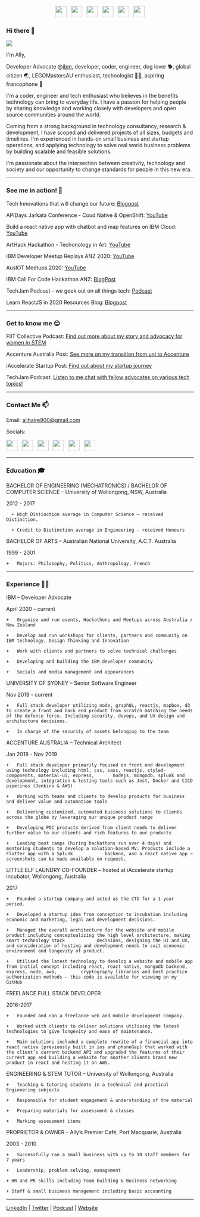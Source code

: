 <p align='center'>
  <a href="https://www.linkedin.com/in/ally-haire/"><img height="30" src="https://www.freeiconspng.com/uploads/linkedin-logo-3.png"></a>&nbsp;&nbsp;
  <a href="https://twitter.com/DeveloperAlly"><img height="30" src="https://www.freeiconspng.com/uploads/twitter-icon-download-18.png"></a>&nbsp;&nbsp;
  <a href="https://www.youtube.com/channel/UC7lctqHrCUzbAtqi-81cgEg/videos"><img height="30" src="https://www.freeiconspng.com/uploads/youtube-icon-app-logo-png-9.png"></a>&nbsp;&nbsp;
<a href="https://dev.to/developerally"><img height="30" src="https://cdn.icon-icons.com/icons2/2248/PNG/512/dev_to_icon_136699.png"></a>&nbsp;&nbsp;
  <a href="https://techjam.dev/"><img height="30" src="https://www.freeiconspng.com/uploads/spotify-icon-18.png"></a>&nbsp;&nbsp;
  <a href="https://stackoverflow.com/users/7254678/ally-haire"><img height="30" src="https://mpng.subpng.com/20180719/kfa/kisspng-stack-overflow-software-developer-computer-icons-l-overflowing-5b505e61d6db45.4750561915319936978801.jpg"></a>
</p>





### Hi there 👋

![](https://developerally.com/gallery_gen/6d5db33886887bd07f5ad3fe8dff21ae_464x619.jpg)



I'm Ally, 


Developer Advocate @[ibm](https://developer.ibm.com), developer, coder, engineer, dog lover 🐕, global citizen 🌏, LEGOMastersAU enthusiast, technologist 👩‍💻, aspiring francophone 🥐


I'm a coder, engineer and tech enthusiast who believes in the benefits technology can bring to everyday life. I have a passion for helping people by sharing knowledge and working closely with developers and open source communities around the world.


Coming from a strong background in technology consultancy, research & development, I have scoped and delivered projects of all sizes, budgets and timelines. I'm experienced in hands-on small business and startup operations, and applying technology to solve real world business problems by building scalable and feasible solutions.


I'm passionate about the intersection between creativity, technology and society and our opportunity to change standards for people in this new era.


 ---


### See me in action! 🦄


Tech Innovations that will change our future: [Blogpost](https://www.businessthink.unsw.edu.au/articles/four-tech-innovations-live-work)

APIDays Jarkata Conference - Coud Native & OpenShift: [YouTube](https://www.youtube.com/watch?v=enEalcMfyU8)

Build a react native app with chatbot and map features on IBM Cloud: [YouTube](https://www.youtube.com/watch?v=B_eLTA-r5n4)

ArtHack Hackathon - Techonology in Art: [YouTube](https://www.youtube.com/watch?v=l2GnCbPpg0Q)

IBM Developer Meetup Replays ANZ 2020: [YouTube](https://www.youtube.com/channel/UC7lctqHrCUzbAtqi-81cgEg)

AusIOT Meetups 2020: [YouTube](https://www.youtube.com/channel/UCsp9n86J7vk2WqMHqpAuZRA)

IBM Call For Code Hackathon ANZ: [BlogPost](https://www.ibm.com/blogs/ibm-anz/business-buddy-wins-our-final-call-for-code-hackathon/)

TechJam Podcast - we geek out on all things tech: [Podcast](https://techjam.dev/)

Learn ReactJS in 2020 Resources Blog: [Blogpost](https://dev.to/developerally/want-to-learn-reactjs-here-s-the-2020-resource-list-for-you-3n57)

 ---
 
 ### Get to know me 😊


FIIT Collective Podcast: [Find out more about my story and advocacy for women in STEM](https://fiitcollective.com/transition-university-to-workplace/)

Accenture Australia Post: [See more on my transition from uni to Accenture](https://www.accenture.com/au-en/blogs/blogs-coffee-beans-to-coding)

iAccelerate Startup Post: [Find out about my startup journey](https://www.iaccelerate.com.au/nine-businesses-accepted-into-iaccelerate-s-first-intake-of-2017/)

TechJam Podcast: [Listen to me chat with fellow advocates on various tech topics!](https://techjam.dev/)

 ---
 
 ### Contact Me 📫 

Email: alihaire900@gmail.com

Socials: <p>
  <a href="https://www.linkedin.com/in/ally-haire/"><img height="30" src="https://www.freeiconspng.com/uploads/linkedin-logo-3.png"></a>&nbsp;&nbsp;
  <a href="https://twitter.com/DeveloperAlly"><img height="30" src="https://www.freeiconspng.com/uploads/twitter-icon-download-18.png"></a>&nbsp;&nbsp;
  <a href="https://www.youtube.com/channel/UC7lctqHrCUzbAtqi-81cgEg/videos"><img height="30" src="https://www.freeiconspng.com/uploads/youtube-icon-app-logo-png-9.png"></a>&nbsp;&nbsp;
<a href="https://dev.to/developerally"><img height="30" src="https://cdn.icon-icons.com/icons2/2248/PNG/512/dev_to_icon_136699.png"></a>&nbsp;&nbsp;
  <a href="https://techjam.dev/"><img height="30" src="https://www.freeiconspng.com/uploads/spotify-icon-18.png"></a>&nbsp;&nbsp;
  <a href="https://stackoverflow.com/users/7254678/ally-haire"><img height="30" src="https://mpng.subpng.com/20180719/kfa/kisspng-stack-overflow-software-developer-computer-icons-l-overflowing-5b505e61d6db45.4750561915319936978801.jpg"></a>
</p>

 ---

### Education 🎓


BACHELOR OF ENGINEERING (MECHATRONICS) / BACHELOR OF COMPUTER SCIENCE – University of Wollongong, NSW, Australia

2012 - 2017

      +	High Distinction average in Computer Science – received Distinction. 
      
      +	Credit to Distinction average in Engineering - received Honours
      

BACHELOR OF ARTS – Australian National University, A.C.T. Australia 

1999 - 2001

    +	Majors: Philosophy, Politics, Anthropology, French

 ---

### Experience 👩‍💻


IBM – Developer Advocate

April 2020 - current

    +	Organise and run events, Hackathons and Meetups across Australia / New Zealand

    +	Develop and run workshops for clients, partners and community on IBM technology, Design Thinking and Innovation
    
    +	Work with clients and partners to solve technical challenges
    
    +	Developing and building the IBM developer community 
    
    +	Socials and media management and appearances


UNIVERSITY OF SYDNEY – Senior Software Engineer

Nov 2019 - current

    +	Full stack developer utilizing node, graphQL, reactjs, mapbox, d3 to create a front and back end product from scratch matching the needs of the defence force. Including security, devops, and UX design and architecture decisions.
    
    +	In charge of the security of assets belonging to the team

ACCENTURE AUSTRALIA – Technical Architect

Jan 2018 - Nov 2019

    +	Full stack developer primarily focused on front end development using technology including html, css, sass, reactjs, styled-components, material-ui, express,       nodejs, mongodb, splunk and development, integration & testing tools such as Jest, Docker and CICD pipelines (Jenkins & AWS).
    
    +	Working with teams and clients to develop products for business and deliver value and automation tools
    
    +	Delivering customized, automated business solutions to clients across the globe by leveraging our unique product range
    
    +	Developing POC products derived from client needs to deliver further value to our clients and rich features to our products
    
    +	Leading boot camps (hiring hackathons run over 4 days) and mentoring students to develop a solution-based MV. Products include a Flutter app with a Splunk            backend, and a react native app – screenshots can be made available on request.
    

LITTLE ELF LAUNDRY CO-FOUNDER – hosted at iAccelerate startup incubator, Wollongong, Australia

2017

    +	Founded a startup company and acted as the CTO for a 1-year period.
    
    +	Developed a startup idea from conception to incubation including economic and marketing, legal and development decisions.
    
    +	Managed the overall architecture for the website and mobile product including conceptualizing the high level architecture, making smart technology stack            decisions, designing the UI and UX, and consideration of hosting and development needs to suit economic environment and longevity of product.
    
    +	Utilised the latest technology to develop a website and mobile app from initial concept including react, react native, mongodb backend, express, node, aws,         cryptography libraries and best practice authorization methods – this code is available for viewing on my GitHub
    

FREELANCE FULL STACK DEVELOPER

2016-2017

    +	Founded and ran a freelance web and mobile development company.
    
    +	Worked with clients to deliver solutions utilising the latest technologies to give longevity and ease of maintenance.
    
    +	Main solutions included a complete rewrite of a financial app into react native (previously built in ios and phoneGap) that worked with the client’s current backend API and upgraded the features of their current app and building a website for another clients brand new product in react and hosting it on AWS. 

ENGINEERING & STEM TUTOR – University of Wollongong, Australia

    +	Teaching & tutoring students in a technical and practical Engineering subjects
    
    +	Responsible for student engagement & understanding of the material
    
    +	Preparing materials for assessment & classes
    
    +	Marking assessment items


PROPRIETOR & OWNER – Ally’s Premier Café, Port Macquarie, Australia

2003 - 2010

    +	Successfully ran a small business with up to 10 staff members for 7 years
    
    +	Leadership, problem solving, management 
    
    + HR and PR skills including Team building & Business networking
    
    + Staff & small business management including basic accounting


 ---

[LinkedIn](https://www.linkedin.com/in/ally-haire/) | [Twitter](https://twitter.com/DeveloperAlly) | [Podcast](https://techjam.dev/) | [Website](https://developerally.com)

<!--
**DeveloperAlly/DeveloperAlly** is a ✨ _special_ ✨ repository because its `README.md` (this file) appears on your GitHub profile.

Here are some ideas to get you started:

- 🔭 I’m currently working on ...
- 🌱 I’m currently learning ...
- 👯 I’m looking to collaborate on ...
- 🤔 I’m looking for help with ...
- 💬 Ask me about ...
- 📫 How to reach me: ...
- 😄 Pronouns: ...
- ⚡ Fun fact: ...
-->
